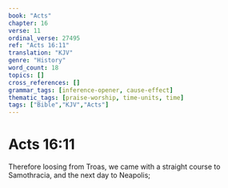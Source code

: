 ```yaml
---
book: "Acts"
chapter: 16
verse: 11
ordinal_verse: 27495
ref: "Acts 16:11"
translation: "KJV"
genre: "History"
word_count: 18
topics: []
cross_references: []
grammar_tags: [inference-opener, cause-effect]
thematic_tags: [praise-worship, time-units, time]
tags: ["Bible","KJV","Acts"]
---
```


# Acts 16:11

Therefore loosing from Troas, we came with a straight course to Samothracia, and the next day to Neapolis;
